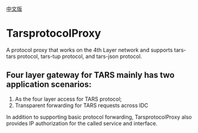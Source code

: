 [中文版](README.md)
# TarsprotocolProxy

A protocol proxy that works on the 4th Layer network and supports tars-tars protocol, tars-tup protocol, and tars-json protocol.

## Four layer gateway for TARS mainly has two application scenarios:
  1. As the four layer access for TARS protocol;
  2. Transparent forwarding for TARS requests across IDC

In addition to supporting basic protocol forwarding, TarsprotocolProxy also provides IP authorization for the called service and interface.
